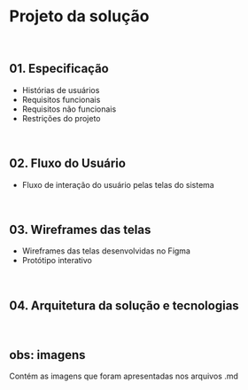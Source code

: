 # Projeto da solução

<br>

## 01. Especificação
 - Histórias de usuários
 - Requisitos funcionais
 - Requisitos não funcionais
 - Restrições do projeto


<br>

## 02. Fluxo do Usuário
  - Fluxo de interação do usuário pelas telas do sistema

<br>

## 03. Wireframes das telas
  
  - Wireframes das telas desenvolvidas no Figma
  - Protótipo interativo 

<br>

## 04. Arquitetura da solução e tecnologias


<br>

## obs: imagens
Contém as imagens que foram apresentadas nos arquivos .md
